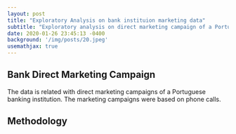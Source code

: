 ```yaml
---
layout: post
title: "Exploratory Analysis on bank instituion marketing data"
subtitle: "Exploratory analysis on direct marketing campaign of a Portuguese banking institution to reveal any valuable insights."
date: 2020-01-26 23:45:13 -0400
background: '/img/posts/20.jpeg'
usemathjax: true
---
```


## Bank Direct Marketing Campaign

The data is related with direct marketing campaigns of a Portuguese banking institution. The marketing campaigns were based on phone calls. 

## Methodology




